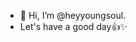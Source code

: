 - 👋 Hi, I’m @heyyoungsoul.
- Let's have a good day👍✨

<!---
hyeyoungjo/hyeyoungjo is a ✨ special ✨ repository because its `README.md` (this file) appears on your GitHub profile.
You can click the Preview link to take a look at your changes.
--->
